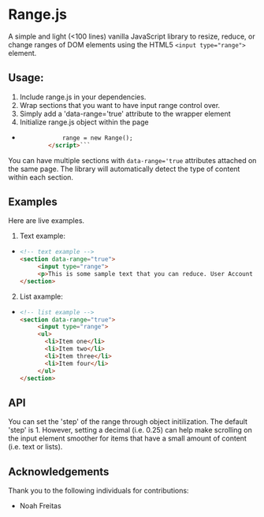 # Range.js

A simple and light (<100 lines) vanilla JavaScript library to resize, reduce, or change ranges of DOM elements using the HTML5 ```<input type="range">``` element.

## Usage:

1. Include range.js in your dependencies.
2. Wrap sections that you want to have input range control over.
3. Simply add a 'data-range='true' attribute to the wrapper element
4. Initialize range.js object within the page
* ```html <script>
              range = new Range();
          </script>```

You can have multiple sections with `data-range='true` attributes attached on the same page. The library will automatically detect the type of content within each section.

## Examples

Here are live examples.

1. Text example:
* ```html
  <!-- text example -->
  <section data-range="true">
       <input type="range">
       <p>This is some sample text that you can reduce. User Account Control (UAC) is a feature that can help you stay in control of your computer by informing you when a programs makes a change that requires administrator permissions..</p>
  </section>
  ```
2. List axample:
* ```html
  <!-- list example -->
  <section data-range="true">
       <input type="range">
       <ul>
         <li>Item one</li>
         <li>Item two</li>
         <li>Item three</li>
         <li>Item four</li>
       </ul>
  </section>
  ```

## API

You can set the 'step' of the range through object initilization. The default 'step' is 1. However, setting a decimal (i.e. 0.25) can help make scrolling on the input element smoother for items that have a small amount of content (i.e. text or lists).

## Acknowledgements

Thank you to the following individuals for contributions:
  * Noah Freitas
